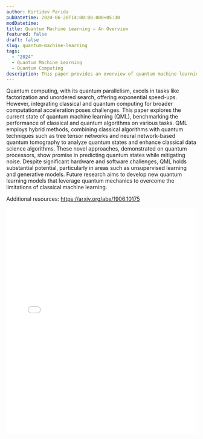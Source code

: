 ```yaml
---
author: Kirtidev Parida
pubDatetime: 2024-06-28T14:00:00.000+05:30
modDatetime:
title: Quantum Machine Learning — An Overview
featured: false
draft: false
slug: quantum-machine-learning
tags:
  - "2024"
  - Quantum Machine Learning
  - Quantum Computing
description: This paper provides an overview of quantum machine learning (QML) and its potential for computational acceleration. It discusses the current state of QML, benchmarking the performance of classical and quantum algorithms on various tasks. The paper highlights the use of hybrid methods and novel approaches in QML, demonstrating their promise in predicting quantum states and enhancing classical data science algorithms.
---
```


Quantum computing, with its quantum parallelism, excels in tasks like factorization and unordered search, offering exponential speed-ups. However, integrating classical and quantum computing for broader computational acceleration poses challenges. This paper explores the current state of quantum machine learning (QML), benchmarking the performance of classical and quantum algorithms on various tasks. QML employs hybrid methods, combining classical algorithms with quantum techniques such as tree tensor networks and neural network-based quantum tomography to analyze quantum states and enhance classical data science algorithms. These novel approaches, demonstrated on quantum processors, show promise in predicting quantum states while mitigating noise. Despite significant hardware and software challenges, QML holds substantial potential, particularly in areas such as unsupervised learning and generative models. Future research aims to develop new quantum learning models that leverage quantum mechanics to overcome the limitations of classical machine learning.

Additional resources:
https://arxiv.org/abs/1906.10175

<embed src="/labtalks/assets/slides/2024-06-28--Kirtidev--quantum-machine-learning.pdf" type="application/pdf" width="100%" height="600px">
